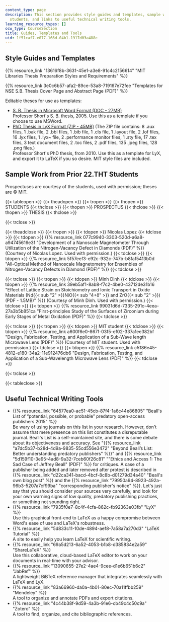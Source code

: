 ```yaml
---
content_type: page
description: This section provides style guides and templates, sample work from prior
  students, and links to useful technical writing tools.
learning_resource_types: []
ocw_type: CourseSection
title: Guides, Templates and Tools
uid: 1f51caf7-e077-166d-04b1-1917d03a488c
---
```

Style Guides and Templates
--------------------------

{{% resource_link "13616f8b-3631-45e1-a3e8-91c4c2156614" "MIT Libraries Thesis Preparation Styles and Requirements" %}}

{{% resource_link 3e0c6b57-afa2-89ce-53a8-719167e72fee "Templates for NSE S.B. Thesis Cover Page and Abstract Page (PDF)" %}}

Editable theses for use as templates:

*   [S. B. Thesis in Microsoft Word Format (DOC - 27MB)](/ans7870/22/22.THT/f15/MIT22_THTF15_assn_sb.docx)  
    Professor Short's S. B. thesis, 2005. Use this as a template if you choose to use MSWord.
*   [PhD Thesis in LyX Format (ZIP - 45MB)](/ans7870/22/22.THT/f15/assn_phd_lyx.zip) (The ZIP file contains: 8 .aux files, 1 .bak file, 2 .bbl files, 1 .bib file, 1 .cls file, 1 .layout file, 2 .lof files, 16 .lyx files, 1 .lyx~ file, 2 .performance monitor files, 1 .sty file, 17 .tex files, 3 text document files, 2 .toc files, 2 .pdf files, 135 .jpeg files, 128 .png files.)  
    Professor Short's PhD thesis, from 2010. Use this as a template for LyX, and export it to LaTeX if you so desire. MIT style files are included.

Sample Work from Prior 22.THT Students
--------------------------------------

Prospectuses are courtesy of the students, used with permission; theses are © MIT.

{{< tableopen >}}
{{< theadopen >}}
{{< tropen >}}
{{< thopen >}}
STUDENTS
{{< thclose >}}
{{< thopen >}}
PROSPECTUS
{{< thclose >}}
{{< thopen >}}
THESIS
{{< thclose >}}

{{< trclose >}}

{{< theadclose >}}
{{< tropen >}}
{{< tdopen >}}
Nicolas Lopez
{{< tdclose >}}
{{< tdopen >}}
{{% resource_link 077c9940-3303-520d-a6a8-a94745616e3f "Development of a Nanoscale Magnetometer Through Utilization of the Nitrogen-Vacancy Defect in Diamonds (PDF)" %}} (Courtesy of Nicolas Lopez. Used with permission.)
{{< tdclose >}}
{{< tdopen >}}
{{% resource_link 5f57eef3-e92c-932c-747b-b8faf5413b0d "All-Optical Method of Nanoscale Magnetometry for Ensembles of Nitrogen-Vacancy Defects in Diamond (PDF)" %}}
{{< tdclose >}}

{{< trclose >}}
{{< tropen >}}
{{< tdopen >}}
Minh Dinh
{{< tdclose >}}
{{< tdopen >}}
{{% resource_link 39eb5af1-8ab8-f7c2-4be0-43712de31b16 "Effect of Lattice Strain on Stoichiometry and Ionic Transport in Oxide Materials (Nd{{< sub \"2\" >}}NiO{{< sub \"4+δ\" >}} and ZrO{{< sub \"2\" >}}) (PDF - 1.5MB)" %}} (Courtesy of Minh Dinh. Used with permission.)
{{< tdclose >}}
{{< tdopen >}}
{{% resource_link 99031d6d-7335-291c-4eea-27a3b5b851ca "First-principles Study of the Surfaces of Zirconium during Early Stages of Metal Oxidation (PDF)" %}}
{{< tdclose >}}

{{< trclose >}}
{{< tropen >}}
{{< tdopen >}}
MIT student
{{< tdclose >}}
{{< tdopen >}}
{{% resource_link a600f6e0-867f-03f5-ef02-337a1ee382bf "Design, Fabrication, Testing, and Application of a Sub-Wave length Microwave Lens (PDF)" %}} (Courtesy of MIT student. Used with permission.)
{{< tdclose >}}
{{< tdopen >}}
{{% resource_link c5186e45-4812-e180-34a2-11e912476db6 "Design, Fabrication, Testing, and Application of a Sub-Wavelength Microwave Lens (PDF)" %}}
{{< tdclose >}}

{{< trclose >}}

{{< tableclose >}}

Useful Technical Writing Tools
------------------------------

*   {{% resource_link "64577ea0-ac51-45cb-87f4-1a6c44e86805" "Beall's List of “potential, possible, or probable” predatory open-access publishers 2015" %}}  
    Be wary of using journals on this list in your research. However, don't assume that mere presence on this list constitutes a disreputable journal. Beall's List is a self-maintained site, and there is some debate about its objectiveness and accuracy. See "{{% resource_link "a7dc5b37-b28d-4d9a-9835-55cd556e3472" "Beyond Beall’s List: Better understanding predatory publishers" %}}" and {{% resource_link "5d159f10-3e95-4ad8-9a32-7ceb60f26c81" "\"Ethics and Access 1: The Sad Case of Jeffrey Beall\" (PDF)" %}} for critiques. A case of a publisher being added and later removed after protest is described in {{% resource_link "d22ca341-bacd-4bcf-8c8b-d01279d34a40" "Beall's own blog post" %}} and the {{% resource_link "79950a94-8923-492a-96b3-5207a7cf99ba" "corresponding publisher's notice" %}}. Let's just say that you should consider your sources very carefully, and look for your own warning signs of low quality, predatory publishing practices, or something not sounding right.
*   {{% resource_link "7935f0e7-8c4f-4cfa-862c-fb92363e03fb" "LyX" %}}  
    Use this graphical front-end to LaTeX as a happy compromise between Word's ease of use and LaTeX's robustness.
*   {{% resource_link "5d833c11-10de-4894-aef8-7a58a7a270d3" "LaTeX Tutorial" %}}  
    A site to easily help you learn LaTeX for scientific writing.
*   {{% resource_link "69a5d213-6a52-4053-b1b8-d385834e2a59" "ShareLaTeX" %}}  
    Use this collaborative, cloud-based LaTeX editor to work on your documents in real-time with your advisor.
*   {{% resource_link "13090655-27e2-4ae4-9cee-d1e6b651b6c2" "JabRef" %}}  
    A lightweight BiBTeX reference manager that integrates seamlessly with LaTeX and LyX.
*   {{% resource_link "83a66960-da0a-4b01-80ec-70a11ffbb259" "Mendeley" %}}  
    A tool to organize and annotate PDFs and export citations.
*   {{% resource_link "4c44b38f-9d59-4a3b-91e6-cb49c4c50c9a" "Zotero" %}}  
    A tool to find, organize, and cite bibliographic references.